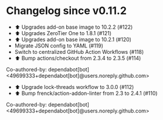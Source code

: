 # Changelog since v0.11.2
- ⬆️ Upgrades add-on base image to 10.2.2 (#122) 
- ⬆️ Upgrades ZeroTier One to 1.8.1 (#121) 
- ⬆️ Upgrades add-on base image to 10.2.1 (#120) 
- Migrate JSON config to YAML (#119) 
- Switch to centralized GitHub Action Workflows (#118) 
- ⬆️ Bump actions/checkout from 2.3.4 to 2.3.5 (#114)

Co-authored-by: dependabot[bot] <49699333+dependabot[bot]@users.noreply.github.com> 
- ⬆️ Upgrade lock-threads workflow to 3.0.0 (#112) 
- ⬆️ Bump frenck/action-addon-linter from 2.3 to 2.4.1 (#110)

Co-authored-by: dependabot[bot] <49699333+dependabot[bot]@users.noreply.github.com> 
